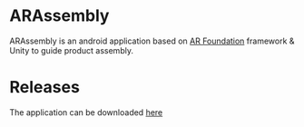 # ARAssembly
ARAssembly is an android application based on [AR Foundation](https://developers.google.com/ar/develop/unity-arf/getting-started-ar-foundation) framework & Unity to guide product assembly.

# Releases
The application can be downloaded [here](https://github.com/eynsfordcq/ARAssembly/releases)


